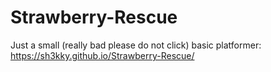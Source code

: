 # Strawberry-Rescue
Just a small (really bad please do not click) basic platformer:
https://sh3kky.github.io/Strawberry-Rescue/
